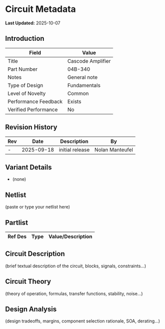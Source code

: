# Circuit Metadata

**Last Updated:** 2025-10-07

## Introduction

| Field                  | Value                     |
| ---------------------- | ------------------------- |
| Title                  | Cascode Amplifier |
| Part Number            | 04B-340 |
| Notes                  | General note |
| Type of Design         | Fundamentals |
| Level of Novelty       | Common |
| Performance Feedback   | Exists |
| Verified Performance   | No |

## Revision History

| Rev | Date | Description | By |
| --- | ---- | ----------- | -- |
| - | 2025-09-18 | initial release | Nolan Manteufel |

## Variant Details

- (none)

## Netlist

(paste or type your netlist here)

## Partlist

| Ref Des | Type | Value/Description |
| ------- | ---- | ----------------- |

## Circuit Description

(brief textual description of the circuit, blocks, signals, constraints…)

## Circuit Theory

(theory of operation, formulas, transfer functions, stability, noise…)

## Design Analysis

(design tradeoffs, margins, component selection rationale, SOA, derating…)

